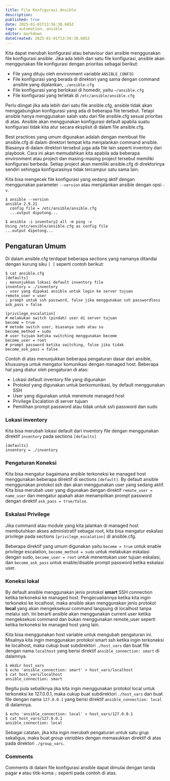 ```yaml
---
title: File Konfigurasi Ansible
description: 
published: true
date: 2025-01-01T13:56:38.685Z
tags: automation, ansible
editor: markdown
dateCreated: 2025-01-01T13:56:38.685Z
---
```


Kita dapat merubah konfigurasi atau behaviour dari ansible menggunakan file konfigurasi ansible. Jika ada lebih dari satu file konfigurasi, ansible akan menggunakan file konfigurasi dengan prioritas sebagai berikut:
- File yang dituju oleh environment variable `ANSIBLE_CONFIG`
- File konfigurasi yang berada di direktori yang sama dengan command ansible yang dijalankan, `./ansible.cfg`
- File konfigurasi yang berlokasi di homedir, yaitu `~/ansible.cfg`
- File konfigurasi yang terletak di `/etc/ansible/ansible.cfg`

Perlu diingat jika ada lebih dari satu file ansible.cfg, ansible tidak akan menggabungkan konfigurasi yang ada di beberapa file tersebut. Tetapi ansible hanya menggunakan salah satu dari file ansible.cfg sesuai prioritas di atas. Ansible akan menggunakan konfigurasi default apabila suatu konfigurasi tidak kita atur secara eksplisit di dalam file ansible.cfg.

Best practices yang umum digunakan adalah dengan membuat file ansible.cfg di dalam direktori tempat kita menjalankan command ansible. Biasanya di dalam direktori tersebut juga ada file lain seperti inventory dan playbook. Cara ini akan memudahkan kita apabila ada beberapa environment atau project dan masing-masing project tersebut memiliki konfigurasi berbeda. Setiap project akan memiliki ansible.cfg di direktorinya sendiri sehingga konfigurasinya tidak tercampur satu sama lain.

Kita bisa mengecek file konfigurasi yang sedang aktif dengan menggunakan parameter `--version` atau menjalankan ansible dengan opsi `-v`.
```
$ ansible --version
ansible 2.9.21
  config file = /etc/ansible/ansible.cfg
  ...output dipotong...
```
```
$ ansible -i inventory2 all -m ping -v
Using /etc/ansible/ansible.cfg as config file
...output dipotong...
```

## Pengaturan Umum
Di dalam ansible.cfg terdapat beberapa sections yang namanya ditandai dengan kurung siku `[ ]` seperti contoh berikut:
```
$ cat ansible.cfg
[defaults]
; menunjukkan lokasi default inventory file
inventory = ./inventory
; user yang dipakai ansible untuk login ke server tujuan
remote_user = user
; prompt untuk ssh password, false jika menggunakan ssh passwordless
ask_pass = false

[privilege_escalation]
# melakukan switch (pindah) user di server tujuan
become = true
# metode switch user, biasanya sudo atau su
become_method = sudo
# user tujuan ketika switching menggunakan become
become_user = root
# prompt password ketika switching, false jika tidak
become_ask_pass = false
```

Contoh di atas menunjukkan beberapa pengaturan dasar dari ansible, khususnya untuk mengatur komunikasi dengan managed host. Beberapa hal yang diatur oleh pengaturan di atas:
- Lokasi default inventory file yang digunakan
- Protokol yang digunakan untuk berkomunikasi, by default menggunakan SSH
- User yang digunakan untuk meremote managed host
- Privilege Escalation di server tujuan
- Pemilihan prompt password atau tidak untuk ssh password dan sudo

### Lokasi inventory
Kita bisa merubah lokasi default dari inventory file dengan menggunakan direktif `inventory` pada sections `[defaults]`
```
[defaults]
inventory = ./inventory
```

### Pengaturan Koneksi
Kita bisa mengatur bagaimana ansible terkoneksi ke managed host menggunakan beberapa direktif di sections `[default]`. By default ansible menggunakan protokol ssh dan akan menggunakan user yang sedang aktif. Kita bisa merubah user yang digunakan dengan direktif `remote_user = name_user` dan mengatur apakah akan menampilkan prompt password dengan direktif `ask_pass = true/false`.

### Eskalasi Privilege
Jika command atau module yang kita jalankan di managed host membutuhkan akses administratif sebagai root, kita bisa mengatur eskalasi privilege pada sections `[privilege_escalation]` di ansible.cfg.

Beberapa direktif yang umum digunakan yaitu `become = true` untuk enable privilege escalation, `become_method = sudo` untuk melakukan eskalasi dengan sudo, `become_user = root` untuk menentukan user tujuan eskalasi, dan `become_ask_pass` untuk enable/disable prompt password ketika eskalasi user.

### Koneksi lokal
By default ansible menggunakan jenis protokol **smart** SSH connection ketika terkoneksi ke managed host. Pengecualiannya ketika kita ingin terkoneksi ke localhost, maka ansible akan menggunakan jenis protokol **local** yang akan mengeksekusi command langsung di localhost tanpa melalui ssh. Ini berarti ansible akan menggunakan current user ketika mengeksekusi command dan bukan menggunakan remote_user seperti ketika terkoneksi ke managed host yang lain.

Kita bisa menggunakan host variable untuk mengubah pengaturan ini. Misalnya kita ingin menggunakan protokol smart ssh ketika ingin terkoneksi ke localhost, maka cukup buat subdirektori `./host_vars` dan buat file dengan nama `localhost` yang berisi direktif `ansible_connection: smart` di dalamnya.
```
$ mkdir host_vars
$ echo 'ansible_connection: smart' > host_vars/localhost
$ cat host_vars/localhost
ansible_connection: smart
```

Begitu pula sebaliknya jika kita ingin menggunakan protokol local untuk terkoneksi ke 127.0.0.1, maka cukup buat subdirektori `./host_vars` dan buat file dengan nama `127.0.0.1` yang berisi direktif `ansible_connection: local` di dalamnya.
```
$ echo 'ansible_connection: local' > host_vars/127.0.0.1
$ cat host_vars/127.0.0.1
ansible_connection: local
```

Sebagai catatan, jika kita ingin merubah pengaturan untuk satu grup sekaligus, maka buat *group variables* dengan memasukkan direktif di atas pada direktori `./group_vars`.

### Comments
Comments di dalam file konfigurasi ansible dapat dimulai dengan tanda pagar `#` atau titik-koma `;` seperti pada contoh di atas.